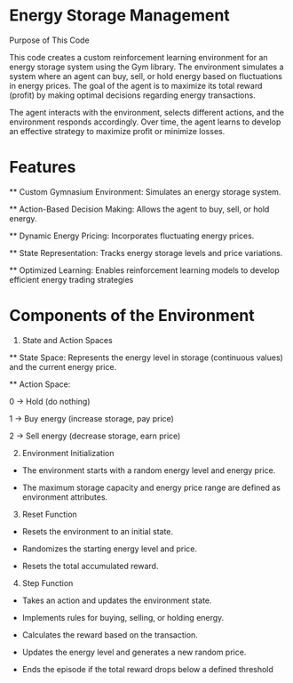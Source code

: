 # Energy Storage Management

Purpose of This Code

This code creates a custom reinforcement learning environment for an energy storage system using the Gym library. The environment simulates a system where an agent can buy, sell, or hold energy based on fluctuations in energy prices. The goal of the agent is to maximize its total reward (profit) by making optimal decisions regarding energy transactions.

The agent interacts with the environment, selects different actions, and the environment responds accordingly. Over time, the agent learns to develop an effective strategy to maximize profit or minimize losses.

# Features

** Custom Gymnasium Environment: Simulates an energy storage system.

** Action-Based Decision Making: Allows the agent to buy, sell, or hold energy.

** Dynamic Energy Pricing: Incorporates fluctuating energy prices.

** State Representation: Tracks energy storage levels and price variations.

** Optimized Learning: Enables reinforcement learning models to develop efficient energy trading strategies

# Components of the Environment

1. State and Action Spaces

** State Space: Represents the energy level in storage (continuous values) and the current energy price.

** Action Space:

0 → Hold (do nothing)

1 → Buy energy (increase storage, pay price)

2 → Sell energy (decrease storage, earn price)

2. Environment Initialization

- The environment starts with a random energy level and energy price.

- The maximum storage capacity and energy price range are defined as environment attributes.

3. Reset Function

- Resets the environment to an initial state.

- Randomizes the starting energy level and price.

- Resets the total accumulated reward.

4. Step Function

- Takes an action and updates the environment state.

- Implements rules for buying, selling, or holding energy.

- Calculates the reward based on the transaction.

- Updates the energy level and generates a new random price.

- Ends the episode if the total reward drops below a defined threshold
